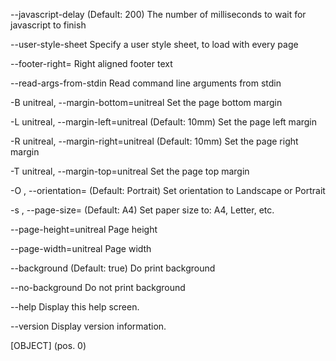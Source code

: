   --javascript-delay                               (Default: 200) The number of
                                                   milliseconds to wait for
                                                   javascript to finish

  --user-style-sheet                               Specify a user style sheet,
                                                   to load with every page

  --footer-right=<text>                            Right aligned footer text

  --read-args-from-stdin                           Read command line arguments
                                                   from stdin

  -B unitreal, --margin-bottom=unitreal            Set the page bottom margin

  -L unitreal, --margin-left=unitreal              (Default: 10mm) Set the page
                                                   left margin

  -R unitreal, --margin-right=unitreal             (Default: 10mm) Set the page
                                                   right margin

  -T unitreal, --margin-top=unitreal               Set the page top margin

  -O <orientation>, --orientation=<orientation>    (Default: Portrait) Set
                                                   orientation to Landscape or
                                                   Portrait

  -s <Size>, --page-size=<Size>                    (Default: A4) Set paper size
                                                   to: A4, Letter, etc.

  --page-height=unitreal                           Page height

  --page-width=unitreal                            Page width

  --background                                     (Default: true) Do print
                                                   background

  --no-background                                  Do not print background

  --help                                           Display this help screen.

  --version                                        Display version information.

  [OBJECT] <output file> (pos. 0)                  